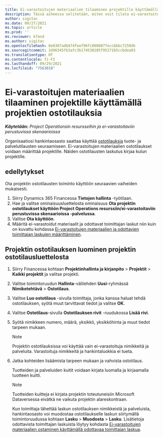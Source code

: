 ```yaml
---
title: Ei-varastoitujen materiaalien tilaaminen projektille käyttämällä projektien ostotilauksia
description: Tässä aiheessa selitetään, miten voit tilata ei-varastoituja materiaaleja projektille käyttämällä projektien ostotilauksia.
author: sigitac
ms.date: 09/27/2021
ms.topic: article
ms.prod: ''
ms.reviewer: kfend
ms.author: sigitac
ms.openlocfilehash: 6e0307ad6474feef96fc8080877eccbbbc7259db
ms.sourcegitcommit: 2d96345fb3afc3b174530285f95271b5ccbdea03
ms.translationtype: HT
ms.contentlocale: fi-FI
ms.lasthandoff: 09/29/2021
ms.locfileid: "7563018"
---
```

# <a name="order-non-stocked-materials-for-a-project-using-project-purchase-orders"></a>Ei-varastoitujen materiaalien tilaaminen projektille käyttämällä projektien ostotilauksia

_**Käytetään:** Project Operationsin resursseihin ja ei-varastoitaviin perustuvissa skenaarioissa_

Organisaatiosi hankintaosasto saattaa käyttää [ostotilauksia](/dynamics365/supply-chain/procurement/purchase-order-overview) tuote- ja palvelutilausten seuraamiseen. Ei-varastoitujen materiaalien ostotilaukset voidaan määrittää projektille. Näiden ostotilausten laskutus kirjaa kulun projektille.

## <a name="prerequisites"></a>edellytykset
Ota projektin ostotilausten toiminto käyttöön seuraavien vaiheiden mukaisesti.

1. Siirry Dynamics 365 Financessa **Tietojen hallinta** -työtilaan.
2. Hae ja valitse ominaisuusluettelosta ominaisuus **Ota projektin ostotilaukset käyttöön Project Operations resurssiin/ei-varastoitaviin perustuvissa skenaarioissa -palvelussa**.
3. Valitse **Ota käyttöön**.
4. Määritä ei-varastoidut materiaalit ja odottavat toimittajan laskut niin kuin on kuvattu kohdassa [Ei-varastoitujen materiaalien ja odottavien toimittajan laskujen määrittäminen](configure-materials-nonstocked.md).

## <a name="create-a-project-purchase-order-from-the-project-purchase-order-list"></a>Projektin ostotilauksen luominen projektin ostotilausluettelosta

1. Siirry Financessa kohtaan **Projektinhallinta ja kirjanpito** > **Projektit** > **Kaikki projektit** ja valitse projekti.
2. Valitse toimintoruudun **Hallinta**-välilehden **Uusi**-ryhmässä **Nimiketehtävä** > **Ostotilaus**.
3. Valitse **Luo ostotilaus** -sivulla toimittaja, jonka kanssa haluat tehdä ostotilauksen, syötä muut tarvittavat tiedot ja valitse **OK**.
4. Valitse **Ostotilaus**-sivulla **Ostotilauksen rivit** -ruudukossa **Lisää rivi**.
5. Syötä nimikkeen numero, määrä, yksikkö, yksikköhinta ja muut tiedot tarpeen mukaan.

    > [!NOTE]
    > Projektin ostotilauksissa voi käyttää vain ei-varastoituja nimikkeitä ja palveluita. Varastoituja nimikkeitä ja hankintaluokkia ei tueta.

6. Jatka kohteiden lisäämista tarpeen mukaan ja vahvista ostotilaus.

    Tuotteiden ja palveluiden kuitit voidaan kirjata luomalla ja kirjaamalla tuotteen kuitti.

    > [!NOTE]
    > Tuotteiden kuitteja ei kirjata projektin toteutuneisiin Microsoft Dataversessa eivätkä ne vaikuta projektin alareskontraan.

    Kun toimittaja lähettää laskun ostotilauksen nimikkeistä ja palveluista, hankintaosasto voi muodostaa ostotilaukselle laskun siirtymällä toimintoruudussa kohtaan **Lasku** > **Muodosta** > **Lasku**. Lisätietoja odottavista toimittajan laskuista löytyy kohdasta [Ei-varastoitujen materiaalien ostaminen käyttämällä odottavaa toimittajan laskua](pending-vendor-invoices.md).

